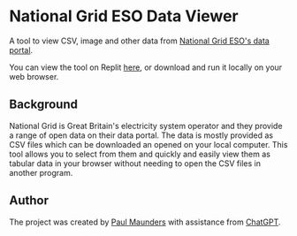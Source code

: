 # National Grid ESO Data Viewer
A tool to view CSV, image and other data from [National Grid ESO's data portal](https://data.nationalgrideso.com/).

You can view the tool on Replit [here](https://national-grid-eso-data-viewer.paulmaunders.repl.co/), or download and run it locally on your web browser.
## Background
National Grid is Great Britain's electricity system operator and they provide a range of open data on their data portal. The data is mostly provided as CSV files which can be downloaded an opened on your local computer. This tool allows you to select from them and quickly and easily view them as tabular data in your browser without needing to open the CSV files in another program.

## Author
The project was created by [Paul Maunders](https://twitter.com/paulmaunders) with assistance from [ChatGPT](https://chat.openai.com/).
